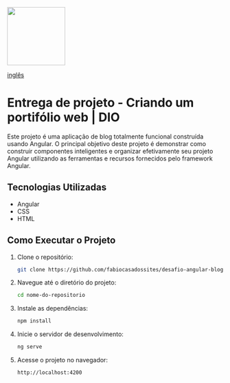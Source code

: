  <img src="assets/img/dio.svg" style="width:135px;"/>

<a href="Readme-pt.md">inglês</a>

# Entrega de projeto - Criando um portifólio web | DIO

Este projeto é uma aplicação de blog totalmente funcional construída usando Angular. O principal objetivo deste projeto é demonstrar como construir componentes inteligentes e organizar efetivamente seu projeto Angular utilizando as ferramentas e recursos fornecidos pelo framework Angular.

## Tecnologias Utilizadas

- Angular
- CSS   
- HTML

## Como Executar o Projeto

1. Clone o repositório:

   ```bash
   git clone https://github.com/fabiocasadossites/desafio-angular-blog-dio.git
   ```

2. Navegue até o diretório do projeto:

   ```bash
   cd nome-do-repositorio
   ```

3. Instale as dependências:

   ```bash
   npm install
   ```

4. Inicie o servidor de desenvolvimento:

   ```bash
   ng serve
   ```

5. Acesse o projeto no navegador:
   ```bash
   http://localhost:4200
   ```